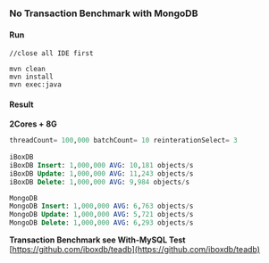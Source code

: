 ### No Transaction Benchmark with MongoDB


#### Run
```
//close all IDE first

mvn clean
mvn install
mvn exec:java
```



#### Result

**2Cores + 8G**

```sql
threadCount= 100,000 batchCount= 10 reinterationSelect= 3 
 
iBoxDB
iBoxDB Insert: 1,000,000 AVG: 10,181 objects/s 
iBoxDB Update: 1,000,000 AVG: 11,243 objects/s 
iBoxDB Delete: 1,000,000 AVG: 9,984 objects/s 

MongoDB
MongoDB Insert: 1,000,000 AVG: 6,763 objects/s 
MongoDB Update: 1,000,000 AVG: 5,721 objects/s 
MongoDB Delete: 1,000,000 AVG: 6,293 objects/s 
```


**Transaction Benchmark see With-MySQL Test**
[https://github.com/iboxdb/teadb](https://github.com/iboxdb/teadb)
